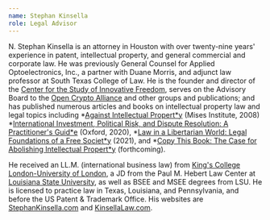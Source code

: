 ```yaml
---
name: Stephan Kinsella
role: Legal Advisor
---
```


N. Stephan Kinsella is an attorney in Houston with over twenty-nine years' experience in patent, intellectual property, and general commercial and corporate law. He was previously General Counsel for Applied Optoelectronics, Inc., a partner with Duane Morris, and adjunct law professor at South Texas College of Law. He is the founder and director of the [Center for the Study of Innovative Freedom](http://c4sif.org/), serves on the Advisory Board to the [Open Crypto Alliance](https://www.opencryptoalliance.org/) and other groups and publications; and has published numerous articles and books on intellectual property law and legal topics including *[Against Intellectual Propert*y](https://mises.org/library/against-intellectual-property-0) (Mises Institute, 2008) *[International Investment, Political Risk, and Dispute Resolution: A Practitioner's Guid*e](http://www.kinsellalaw.com/iipr/) (Oxford, 2020), *[Law in a Libertarian World: Legal Foundations of a Free Societ*y](http://www.stephankinsella.com/llw/) (2021), and *[Copy This Book: The Case for Abolishing Intellectual Propert*y](http://www.stephankinsella.com/copy-this-book/) (forthcoming).

He received an LL.M. (international business law) from [King's College London-University of London](http://www.kcl.ac.uk/), a JD from the Paul M. Hebert Law Center at [Louisiana State University](https://lsu.edu/), as well as BSEE and MSEE degrees from LSU. He is licensed to practice law in Texas, Louisiana, and Pennsylvania, and before the US Patent & Trademark Office. His websites are [StephanKinsella.com](http://stephankinsella.com/) and [KinsellaLaw.com](http://kinsellalaw.com/).
